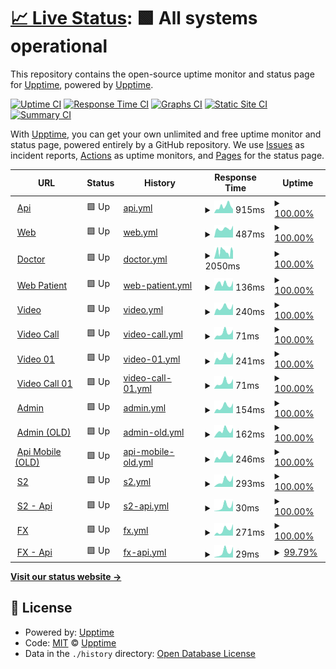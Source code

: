 # [📈 Live Status](https://upptime.github.io/upptime): <!--live status--> **🟩 All systems operational**

This repository contains the open-source uptime monitor and status page for [Upptime](https://upptime.js.org), powered by [Upptime](https://github.com/upptime/upptime).

[![Uptime CI](https://github.com/marcoadasilvaa/health/workflows/Uptime%20CI/badge.svg)](https://github.com/marcoadasilvaa/health/actions?query=workflow%3A%22Uptime+CI%22)
[![Response Time CI](https://github.com/marcoadasilvaa/health/workflows/Response%20Time%20CI/badge.svg)](https://github.com/marcoadasilvaa/health/actions?query=workflow%3A%22Response+Time+CI%22)
[![Graphs CI](https://github.com/marcoadasilvaa/health/workflows/Graphs%20CI/badge.svg)](https://github.com/marcoadasilvaa/health/actions?query=workflow%3A%22Graphs+CI%22)
[![Static Site CI](https://github.com/marcoadasilvaa/health/workflows/Static%20Site%20CI/badge.svg)](https://github.com/marcoadasilvaa/health/actions?query=workflow%3A%22Static+Site+CI%22)
[![Summary CI](https://github.com/marcoadasilvaa/health/workflows/Summary%20CI/badge.svg)](https://github.com/marcoadasilvaa/health/actions?query=workflow%3A%22Summary+CI%22)

With [Upptime](https://upptime.js.org), you can get your own unlimited and free uptime monitor and status page, powered entirely by a GitHub repository. We use [Issues](https://github.com/upptime/upptime/issues) as incident reports, [Actions](https://github.com/marcoadasilvaa/health/actions) as uptime monitors, and [Pages](https://upptime.github.io/upptime) for the status page.

<!--start: status pages-->
<!-- This summary is generated by Upptime (https://github.com/upptime/upptime) -->
<!-- Do not edit this manually, your changes will be overwritten -->
<!-- prettier-ignore -->
| URL | Status | History | Response Time | Uptime |
| --- | ------ | ------- | ------------- | ------ |
| <img alt="" src="https://icons.duckduckgo.com/ip3/app.sanna.pe.ico" height="13"> [Api](https://app.sanna.pe/validacionServicios.html) | 🟩 Up | [api.yml](https://github.com/marcoadasilvaa/health/commits/HEAD/history/api.yml) | <details><summary><img alt="Response time graph" src="./graphs/api/response-time-week.png" height="20"> 915ms</summary><br><a href="https://marcoadasilvaa.github.io/health/history/api"><img alt="Response time 1048" src="https://img.shields.io/endpoint?url=https%3A%2F%2Fraw.githubusercontent.com%2Fmarcoadasilvaa%2Fhealth%2FHEAD%2Fapi%2Fapi%2Fresponse-time.json"></a><br><a href="https://marcoadasilvaa.github.io/health/history/api"><img alt="24-hour response time 536" src="https://img.shields.io/endpoint?url=https%3A%2F%2Fraw.githubusercontent.com%2Fmarcoadasilvaa%2Fhealth%2FHEAD%2Fapi%2Fapi%2Fresponse-time-day.json"></a><br><a href="https://marcoadasilvaa.github.io/health/history/api"><img alt="7-day response time 915" src="https://img.shields.io/endpoint?url=https%3A%2F%2Fraw.githubusercontent.com%2Fmarcoadasilvaa%2Fhealth%2FHEAD%2Fapi%2Fapi%2Fresponse-time-week.json"></a><br><a href="https://marcoadasilvaa.github.io/health/history/api"><img alt="30-day response time 1099" src="https://img.shields.io/endpoint?url=https%3A%2F%2Fraw.githubusercontent.com%2Fmarcoadasilvaa%2Fhealth%2FHEAD%2Fapi%2Fapi%2Fresponse-time-month.json"></a><br><a href="https://marcoadasilvaa.github.io/health/history/api"><img alt="1-year response time 1031" src="https://img.shields.io/endpoint?url=https%3A%2F%2Fraw.githubusercontent.com%2Fmarcoadasilvaa%2Fhealth%2FHEAD%2Fapi%2Fapi%2Fresponse-time-year.json"></a></details> | <details><summary><a href="https://marcoadasilvaa.github.io/health/history/api">100.00%</a></summary><a href="https://marcoadasilvaa.github.io/health/history/api"><img alt="All-time uptime 79.78%" src="https://img.shields.io/endpoint?url=https%3A%2F%2Fraw.githubusercontent.com%2Fmarcoadasilvaa%2Fhealth%2FHEAD%2Fapi%2Fapi%2Fuptime.json"></a><br><a href="https://marcoadasilvaa.github.io/health/history/api"><img alt="24-hour uptime 100.00%" src="https://img.shields.io/endpoint?url=https%3A%2F%2Fraw.githubusercontent.com%2Fmarcoadasilvaa%2Fhealth%2FHEAD%2Fapi%2Fapi%2Fuptime-day.json"></a><br><a href="https://marcoadasilvaa.github.io/health/history/api"><img alt="7-day uptime 100.00%" src="https://img.shields.io/endpoint?url=https%3A%2F%2Fraw.githubusercontent.com%2Fmarcoadasilvaa%2Fhealth%2FHEAD%2Fapi%2Fapi%2Fuptime-week.json"></a><br><a href="https://marcoadasilvaa.github.io/health/history/api"><img alt="30-day uptime 86.30%" src="https://img.shields.io/endpoint?url=https%3A%2F%2Fraw.githubusercontent.com%2Fmarcoadasilvaa%2Fhealth%2FHEAD%2Fapi%2Fapi%2Fuptime-month.json"></a><br><a href="https://marcoadasilvaa.github.io/health/history/api"><img alt="1-year uptime 55.31%" src="https://img.shields.io/endpoint?url=https%3A%2F%2Fraw.githubusercontent.com%2Fmarcoadasilvaa%2Fhealth%2FHEAD%2Fapi%2Fapi%2Fuptime-year.json"></a></details>
| <img alt="" src="https://icons.duckduckgo.com/ip3/www.sanna.pe.ico" height="13"> [Web](https://www.sanna.pe/) | 🟩 Up | [web.yml](https://github.com/marcoadasilvaa/health/commits/HEAD/history/web.yml) | <details><summary><img alt="Response time graph" src="./graphs/web/response-time-week.png" height="20"> 487ms</summary><br><a href="https://marcoadasilvaa.github.io/health/history/web"><img alt="Response time 512" src="https://img.shields.io/endpoint?url=https%3A%2F%2Fraw.githubusercontent.com%2Fmarcoadasilvaa%2Fhealth%2FHEAD%2Fapi%2Fweb%2Fresponse-time.json"></a><br><a href="https://marcoadasilvaa.github.io/health/history/web"><img alt="24-hour response time 655" src="https://img.shields.io/endpoint?url=https%3A%2F%2Fraw.githubusercontent.com%2Fmarcoadasilvaa%2Fhealth%2FHEAD%2Fapi%2Fweb%2Fresponse-time-day.json"></a><br><a href="https://marcoadasilvaa.github.io/health/history/web"><img alt="7-day response time 487" src="https://img.shields.io/endpoint?url=https%3A%2F%2Fraw.githubusercontent.com%2Fmarcoadasilvaa%2Fhealth%2FHEAD%2Fapi%2Fweb%2Fresponse-time-week.json"></a><br><a href="https://marcoadasilvaa.github.io/health/history/web"><img alt="30-day response time 747" src="https://img.shields.io/endpoint?url=https%3A%2F%2Fraw.githubusercontent.com%2Fmarcoadasilvaa%2Fhealth%2FHEAD%2Fapi%2Fweb%2Fresponse-time-month.json"></a><br><a href="https://marcoadasilvaa.github.io/health/history/web"><img alt="1-year response time 513" src="https://img.shields.io/endpoint?url=https%3A%2F%2Fraw.githubusercontent.com%2Fmarcoadasilvaa%2Fhealth%2FHEAD%2Fapi%2Fweb%2Fresponse-time-year.json"></a></details> | <details><summary><a href="https://marcoadasilvaa.github.io/health/history/web">100.00%</a></summary><a href="https://marcoadasilvaa.github.io/health/history/web"><img alt="All-time uptime 88.17%" src="https://img.shields.io/endpoint?url=https%3A%2F%2Fraw.githubusercontent.com%2Fmarcoadasilvaa%2Fhealth%2FHEAD%2Fapi%2Fweb%2Fuptime.json"></a><br><a href="https://marcoadasilvaa.github.io/health/history/web"><img alt="24-hour uptime 100.00%" src="https://img.shields.io/endpoint?url=https%3A%2F%2Fraw.githubusercontent.com%2Fmarcoadasilvaa%2Fhealth%2FHEAD%2Fapi%2Fweb%2Fuptime-day.json"></a><br><a href="https://marcoadasilvaa.github.io/health/history/web"><img alt="7-day uptime 100.00%" src="https://img.shields.io/endpoint?url=https%3A%2F%2Fraw.githubusercontent.com%2Fmarcoadasilvaa%2Fhealth%2FHEAD%2Fapi%2Fweb%2Fuptime-week.json"></a><br><a href="https://marcoadasilvaa.github.io/health/history/web"><img alt="30-day uptime 95.07%" src="https://img.shields.io/endpoint?url=https%3A%2F%2Fraw.githubusercontent.com%2Fmarcoadasilvaa%2Fhealth%2FHEAD%2Fapi%2Fweb%2Fuptime-month.json"></a><br><a href="https://marcoadasilvaa.github.io/health/history/web"><img alt="1-year uptime 72.52%" src="https://img.shields.io/endpoint?url=https%3A%2F%2Fraw.githubusercontent.com%2Fmarcoadasilvaa%2Fhealth%2FHEAD%2Fapi%2Fweb%2Fuptime-year.json"></a></details>
| <img alt="" src="https://icons.duckduckgo.com/ip3/doctoronline.doctormas.com.pe.ico" height="13"> [Doctor](https://doctoronline.doctormas.com.pe/) | 🟩 Up | [doctor.yml](https://github.com/marcoadasilvaa/health/commits/HEAD/history/doctor.yml) | <details><summary><img alt="Response time graph" src="./graphs/doctor/response-time-week.png" height="20"> 2050ms</summary><br><a href="https://marcoadasilvaa.github.io/health/history/doctor"><img alt="Response time 2330" src="https://img.shields.io/endpoint?url=https%3A%2F%2Fraw.githubusercontent.com%2Fmarcoadasilvaa%2Fhealth%2FHEAD%2Fapi%2Fdoctor%2Fresponse-time.json"></a><br><a href="https://marcoadasilvaa.github.io/health/history/doctor"><img alt="24-hour response time 1847" src="https://img.shields.io/endpoint?url=https%3A%2F%2Fraw.githubusercontent.com%2Fmarcoadasilvaa%2Fhealth%2FHEAD%2Fapi%2Fdoctor%2Fresponse-time-day.json"></a><br><a href="https://marcoadasilvaa.github.io/health/history/doctor"><img alt="7-day response time 2050" src="https://img.shields.io/endpoint?url=https%3A%2F%2Fraw.githubusercontent.com%2Fmarcoadasilvaa%2Fhealth%2FHEAD%2Fapi%2Fdoctor%2Fresponse-time-week.json"></a><br><a href="https://marcoadasilvaa.github.io/health/history/doctor"><img alt="30-day response time 2906" src="https://img.shields.io/endpoint?url=https%3A%2F%2Fraw.githubusercontent.com%2Fmarcoadasilvaa%2Fhealth%2FHEAD%2Fapi%2Fdoctor%2Fresponse-time-month.json"></a><br><a href="https://marcoadasilvaa.github.io/health/history/doctor"><img alt="1-year response time 2330" src="https://img.shields.io/endpoint?url=https%3A%2F%2Fraw.githubusercontent.com%2Fmarcoadasilvaa%2Fhealth%2FHEAD%2Fapi%2Fdoctor%2Fresponse-time-year.json"></a></details> | <details><summary><a href="https://marcoadasilvaa.github.io/health/history/doctor">100.00%</a></summary><a href="https://marcoadasilvaa.github.io/health/history/doctor"><img alt="All-time uptime 25.68%" src="https://img.shields.io/endpoint?url=https%3A%2F%2Fraw.githubusercontent.com%2Fmarcoadasilvaa%2Fhealth%2FHEAD%2Fapi%2Fdoctor%2Fuptime.json"></a><br><a href="https://marcoadasilvaa.github.io/health/history/doctor"><img alt="24-hour uptime 100.00%" src="https://img.shields.io/endpoint?url=https%3A%2F%2Fraw.githubusercontent.com%2Fmarcoadasilvaa%2Fhealth%2FHEAD%2Fapi%2Fdoctor%2Fuptime-day.json"></a><br><a href="https://marcoadasilvaa.github.io/health/history/doctor"><img alt="7-day uptime 100.00%" src="https://img.shields.io/endpoint?url=https%3A%2F%2Fraw.githubusercontent.com%2Fmarcoadasilvaa%2Fhealth%2FHEAD%2Fapi%2Fdoctor%2Fuptime-week.json"></a><br><a href="https://marcoadasilvaa.github.io/health/history/doctor"><img alt="30-day uptime 100.00%" src="https://img.shields.io/endpoint?url=https%3A%2F%2Fraw.githubusercontent.com%2Fmarcoadasilvaa%2Fhealth%2FHEAD%2Fapi%2Fdoctor%2Fuptime-month.json"></a><br><a href="https://marcoadasilvaa.github.io/health/history/doctor"><img alt="1-year uptime 30.14%" src="https://img.shields.io/endpoint?url=https%3A%2F%2Fraw.githubusercontent.com%2Fmarcoadasilvaa%2Fhealth%2FHEAD%2Fapi%2Fdoctor%2Fuptime-year.json"></a></details>
| <img alt="" src="https://icons.duckduckgo.com/ip3/www.sanna.pe.ico" height="13"> [Web Patient](https://www.sanna.pe/citas/) | 🟩 Up | [web-patient.yml](https://github.com/marcoadasilvaa/health/commits/HEAD/history/web-patient.yml) | <details><summary><img alt="Response time graph" src="./graphs/web-patient/response-time-week.png" height="20"> 136ms</summary><br><a href="https://marcoadasilvaa.github.io/health/history/web-patient"><img alt="Response time 106" src="https://img.shields.io/endpoint?url=https%3A%2F%2Fraw.githubusercontent.com%2Fmarcoadasilvaa%2Fhealth%2FHEAD%2Fapi%2Fweb-patient%2Fresponse-time.json"></a><br><a href="https://marcoadasilvaa.github.io/health/history/web-patient"><img alt="24-hour response time 190" src="https://img.shields.io/endpoint?url=https%3A%2F%2Fraw.githubusercontent.com%2Fmarcoadasilvaa%2Fhealth%2FHEAD%2Fapi%2Fweb-patient%2Fresponse-time-day.json"></a><br><a href="https://marcoadasilvaa.github.io/health/history/web-patient"><img alt="7-day response time 136" src="https://img.shields.io/endpoint?url=https%3A%2F%2Fraw.githubusercontent.com%2Fmarcoadasilvaa%2Fhealth%2FHEAD%2Fapi%2Fweb-patient%2Fresponse-time-week.json"></a><br><a href="https://marcoadasilvaa.github.io/health/history/web-patient"><img alt="30-day response time 171" src="https://img.shields.io/endpoint?url=https%3A%2F%2Fraw.githubusercontent.com%2Fmarcoadasilvaa%2Fhealth%2FHEAD%2Fapi%2Fweb-patient%2Fresponse-time-month.json"></a><br><a href="https://marcoadasilvaa.github.io/health/history/web-patient"><img alt="1-year response time 113" src="https://img.shields.io/endpoint?url=https%3A%2F%2Fraw.githubusercontent.com%2Fmarcoadasilvaa%2Fhealth%2FHEAD%2Fapi%2Fweb-patient%2Fresponse-time-year.json"></a></details> | <details><summary><a href="https://marcoadasilvaa.github.io/health/history/web-patient">100.00%</a></summary><a href="https://marcoadasilvaa.github.io/health/history/web-patient"><img alt="All-time uptime 88.15%" src="https://img.shields.io/endpoint?url=https%3A%2F%2Fraw.githubusercontent.com%2Fmarcoadasilvaa%2Fhealth%2FHEAD%2Fapi%2Fweb-patient%2Fuptime.json"></a><br><a href="https://marcoadasilvaa.github.io/health/history/web-patient"><img alt="24-hour uptime 100.00%" src="https://img.shields.io/endpoint?url=https%3A%2F%2Fraw.githubusercontent.com%2Fmarcoadasilvaa%2Fhealth%2FHEAD%2Fapi%2Fweb-patient%2Fuptime-day.json"></a><br><a href="https://marcoadasilvaa.github.io/health/history/web-patient"><img alt="7-day uptime 100.00%" src="https://img.shields.io/endpoint?url=https%3A%2F%2Fraw.githubusercontent.com%2Fmarcoadasilvaa%2Fhealth%2FHEAD%2Fapi%2Fweb-patient%2Fuptime-week.json"></a><br><a href="https://marcoadasilvaa.github.io/health/history/web-patient"><img alt="30-day uptime 94.96%" src="https://img.shields.io/endpoint?url=https%3A%2F%2Fraw.githubusercontent.com%2Fmarcoadasilvaa%2Fhealth%2FHEAD%2Fapi%2Fweb-patient%2Fuptime-month.json"></a><br><a href="https://marcoadasilvaa.github.io/health/history/web-patient"><img alt="1-year uptime 72.53%" src="https://img.shields.io/endpoint?url=https%3A%2F%2Fraw.githubusercontent.com%2Fmarcoadasilvaa%2Fhealth%2FHEAD%2Fapi%2Fweb-patient%2Fuptime-year.json"></a></details>
| <img alt="" src="https://icons.duckduckgo.com/ip3/jitsi.sannavideos.com.ico" height="13"> [Video](https://jitsi.sannavideos.com/) | 🟩 Up | [video.yml](https://github.com/marcoadasilvaa/health/commits/HEAD/history/video.yml) | <details><summary><img alt="Response time graph" src="./graphs/video/response-time-week.png" height="20"> 240ms</summary><br><a href="https://marcoadasilvaa.github.io/health/history/video"><img alt="Response time 254" src="https://img.shields.io/endpoint?url=https%3A%2F%2Fraw.githubusercontent.com%2Fmarcoadasilvaa%2Fhealth%2FHEAD%2Fapi%2Fvideo%2Fresponse-time.json"></a><br><a href="https://marcoadasilvaa.github.io/health/history/video"><img alt="24-hour response time 346" src="https://img.shields.io/endpoint?url=https%3A%2F%2Fraw.githubusercontent.com%2Fmarcoadasilvaa%2Fhealth%2FHEAD%2Fapi%2Fvideo%2Fresponse-time-day.json"></a><br><a href="https://marcoadasilvaa.github.io/health/history/video"><img alt="7-day response time 240" src="https://img.shields.io/endpoint?url=https%3A%2F%2Fraw.githubusercontent.com%2Fmarcoadasilvaa%2Fhealth%2FHEAD%2Fapi%2Fvideo%2Fresponse-time-week.json"></a><br><a href="https://marcoadasilvaa.github.io/health/history/video"><img alt="30-day response time 264" src="https://img.shields.io/endpoint?url=https%3A%2F%2Fraw.githubusercontent.com%2Fmarcoadasilvaa%2Fhealth%2FHEAD%2Fapi%2Fvideo%2Fresponse-time-month.json"></a><br><a href="https://marcoadasilvaa.github.io/health/history/video"><img alt="1-year response time 253" src="https://img.shields.io/endpoint?url=https%3A%2F%2Fraw.githubusercontent.com%2Fmarcoadasilvaa%2Fhealth%2FHEAD%2Fapi%2Fvideo%2Fresponse-time-year.json"></a></details> | <details><summary><a href="https://marcoadasilvaa.github.io/health/history/video">100.00%</a></summary><a href="https://marcoadasilvaa.github.io/health/history/video"><img alt="All-time uptime 98.10%" src="https://img.shields.io/endpoint?url=https%3A%2F%2Fraw.githubusercontent.com%2Fmarcoadasilvaa%2Fhealth%2FHEAD%2Fapi%2Fvideo%2Fuptime.json"></a><br><a href="https://marcoadasilvaa.github.io/health/history/video"><img alt="24-hour uptime 100.00%" src="https://img.shields.io/endpoint?url=https%3A%2F%2Fraw.githubusercontent.com%2Fmarcoadasilvaa%2Fhealth%2FHEAD%2Fapi%2Fvideo%2Fuptime-day.json"></a><br><a href="https://marcoadasilvaa.github.io/health/history/video"><img alt="7-day uptime 100.00%" src="https://img.shields.io/endpoint?url=https%3A%2F%2Fraw.githubusercontent.com%2Fmarcoadasilvaa%2Fhealth%2FHEAD%2Fapi%2Fvideo%2Fuptime-week.json"></a><br><a href="https://marcoadasilvaa.github.io/health/history/video"><img alt="30-day uptime 100.00%" src="https://img.shields.io/endpoint?url=https%3A%2F%2Fraw.githubusercontent.com%2Fmarcoadasilvaa%2Fhealth%2FHEAD%2Fapi%2Fvideo%2Fuptime-month.json"></a><br><a href="https://marcoadasilvaa.github.io/health/history/video"><img alt="1-year uptime 99.51%" src="https://img.shields.io/endpoint?url=https%3A%2F%2Fraw.githubusercontent.com%2Fmarcoadasilvaa%2Fhealth%2FHEAD%2Fapi%2Fvideo%2Fuptime-year.json"></a></details>
| <img alt="" src="https://icons.duckduckgo.com/ip3/jitsi.sannavideos.com.ico" height="13"> [Video Call](https://jitsi.sannavideos.com/test) | 🟩 Up | [video-call.yml](https://github.com/marcoadasilvaa/health/commits/HEAD/history/video-call.yml) | <details><summary><img alt="Response time graph" src="./graphs/video-call/response-time-week.png" height="20"> 71ms</summary><br><a href="https://marcoadasilvaa.github.io/health/history/video-call"><img alt="Response time 74" src="https://img.shields.io/endpoint?url=https%3A%2F%2Fraw.githubusercontent.com%2Fmarcoadasilvaa%2Fhealth%2FHEAD%2Fapi%2Fvideo-call%2Fresponse-time.json"></a><br><a href="https://marcoadasilvaa.github.io/health/history/video-call"><img alt="24-hour response time 106" src="https://img.shields.io/endpoint?url=https%3A%2F%2Fraw.githubusercontent.com%2Fmarcoadasilvaa%2Fhealth%2FHEAD%2Fapi%2Fvideo-call%2Fresponse-time-day.json"></a><br><a href="https://marcoadasilvaa.github.io/health/history/video-call"><img alt="7-day response time 71" src="https://img.shields.io/endpoint?url=https%3A%2F%2Fraw.githubusercontent.com%2Fmarcoadasilvaa%2Fhealth%2FHEAD%2Fapi%2Fvideo-call%2Fresponse-time-week.json"></a><br><a href="https://marcoadasilvaa.github.io/health/history/video-call"><img alt="30-day response time 80" src="https://img.shields.io/endpoint?url=https%3A%2F%2Fraw.githubusercontent.com%2Fmarcoadasilvaa%2Fhealth%2FHEAD%2Fapi%2Fvideo-call%2Fresponse-time-month.json"></a><br><a href="https://marcoadasilvaa.github.io/health/history/video-call"><img alt="1-year response time 74" src="https://img.shields.io/endpoint?url=https%3A%2F%2Fraw.githubusercontent.com%2Fmarcoadasilvaa%2Fhealth%2FHEAD%2Fapi%2Fvideo-call%2Fresponse-time-year.json"></a></details> | <details><summary><a href="https://marcoadasilvaa.github.io/health/history/video-call">100.00%</a></summary><a href="https://marcoadasilvaa.github.io/health/history/video-call"><img alt="All-time uptime 99.70%" src="https://img.shields.io/endpoint?url=https%3A%2F%2Fraw.githubusercontent.com%2Fmarcoadasilvaa%2Fhealth%2FHEAD%2Fapi%2Fvideo-call%2Fuptime.json"></a><br><a href="https://marcoadasilvaa.github.io/health/history/video-call"><img alt="24-hour uptime 100.00%" src="https://img.shields.io/endpoint?url=https%3A%2F%2Fraw.githubusercontent.com%2Fmarcoadasilvaa%2Fhealth%2FHEAD%2Fapi%2Fvideo-call%2Fuptime-day.json"></a><br><a href="https://marcoadasilvaa.github.io/health/history/video-call"><img alt="7-day uptime 100.00%" src="https://img.shields.io/endpoint?url=https%3A%2F%2Fraw.githubusercontent.com%2Fmarcoadasilvaa%2Fhealth%2FHEAD%2Fapi%2Fvideo-call%2Fuptime-week.json"></a><br><a href="https://marcoadasilvaa.github.io/health/history/video-call"><img alt="30-day uptime 100.00%" src="https://img.shields.io/endpoint?url=https%3A%2F%2Fraw.githubusercontent.com%2Fmarcoadasilvaa%2Fhealth%2FHEAD%2Fapi%2Fvideo-call%2Fuptime-month.json"></a><br><a href="https://marcoadasilvaa.github.io/health/history/video-call"><img alt="1-year uptime 99.51%" src="https://img.shields.io/endpoint?url=https%3A%2F%2Fraw.githubusercontent.com%2Fmarcoadasilvaa%2Fhealth%2FHEAD%2Fapi%2Fvideo-call%2Fuptime-year.json"></a></details>
| <img alt="" src="https://icons.duckduckgo.com/ip3/jitsi01.sannavideos.com.ico" height="13"> [Video 01](https://jitsi01.sannavideos.com/) | 🟩 Up | [video-01.yml](https://github.com/marcoadasilvaa/health/commits/HEAD/history/video-01.yml) | <details><summary><img alt="Response time graph" src="./graphs/video-01/response-time-week.png" height="20"> 241ms</summary><br><a href="https://marcoadasilvaa.github.io/health/history/video-01"><img alt="Response time 236" src="https://img.shields.io/endpoint?url=https%3A%2F%2Fraw.githubusercontent.com%2Fmarcoadasilvaa%2Fhealth%2FHEAD%2Fapi%2Fvideo-01%2Fresponse-time.json"></a><br><a href="https://marcoadasilvaa.github.io/health/history/video-01"><img alt="24-hour response time 366" src="https://img.shields.io/endpoint?url=https%3A%2F%2Fraw.githubusercontent.com%2Fmarcoadasilvaa%2Fhealth%2FHEAD%2Fapi%2Fvideo-01%2Fresponse-time-day.json"></a><br><a href="https://marcoadasilvaa.github.io/health/history/video-01"><img alt="7-day response time 241" src="https://img.shields.io/endpoint?url=https%3A%2F%2Fraw.githubusercontent.com%2Fmarcoadasilvaa%2Fhealth%2FHEAD%2Fapi%2Fvideo-01%2Fresponse-time-week.json"></a><br><a href="https://marcoadasilvaa.github.io/health/history/video-01"><img alt="30-day response time 269" src="https://img.shields.io/endpoint?url=https%3A%2F%2Fraw.githubusercontent.com%2Fmarcoadasilvaa%2Fhealth%2FHEAD%2Fapi%2Fvideo-01%2Fresponse-time-month.json"></a><br><a href="https://marcoadasilvaa.github.io/health/history/video-01"><img alt="1-year response time 236" src="https://img.shields.io/endpoint?url=https%3A%2F%2Fraw.githubusercontent.com%2Fmarcoadasilvaa%2Fhealth%2FHEAD%2Fapi%2Fvideo-01%2Fresponse-time-year.json"></a></details> | <details><summary><a href="https://marcoadasilvaa.github.io/health/history/video-01">100.00%</a></summary><a href="https://marcoadasilvaa.github.io/health/history/video-01"><img alt="All-time uptime 99.78%" src="https://img.shields.io/endpoint?url=https%3A%2F%2Fraw.githubusercontent.com%2Fmarcoadasilvaa%2Fhealth%2FHEAD%2Fapi%2Fvideo-01%2Fuptime.json"></a><br><a href="https://marcoadasilvaa.github.io/health/history/video-01"><img alt="24-hour uptime 100.00%" src="https://img.shields.io/endpoint?url=https%3A%2F%2Fraw.githubusercontent.com%2Fmarcoadasilvaa%2Fhealth%2FHEAD%2Fapi%2Fvideo-01%2Fuptime-day.json"></a><br><a href="https://marcoadasilvaa.github.io/health/history/video-01"><img alt="7-day uptime 100.00%" src="https://img.shields.io/endpoint?url=https%3A%2F%2Fraw.githubusercontent.com%2Fmarcoadasilvaa%2Fhealth%2FHEAD%2Fapi%2Fvideo-01%2Fuptime-week.json"></a><br><a href="https://marcoadasilvaa.github.io/health/history/video-01"><img alt="30-day uptime 100.00%" src="https://img.shields.io/endpoint?url=https%3A%2F%2Fraw.githubusercontent.com%2Fmarcoadasilvaa%2Fhealth%2FHEAD%2Fapi%2Fvideo-01%2Fuptime-month.json"></a><br><a href="https://marcoadasilvaa.github.io/health/history/video-01"><img alt="1-year uptime 99.78%" src="https://img.shields.io/endpoint?url=https%3A%2F%2Fraw.githubusercontent.com%2Fmarcoadasilvaa%2Fhealth%2FHEAD%2Fapi%2Fvideo-01%2Fuptime-year.json"></a></details>
| <img alt="" src="https://icons.duckduckgo.com/ip3/jitsi01.sannavideos.com.ico" height="13"> [Video Call 01](https://jitsi01.sannavideos.com/test) | 🟩 Up | [video-call-01.yml](https://github.com/marcoadasilvaa/health/commits/HEAD/history/video-call-01.yml) | <details><summary><img alt="Response time graph" src="./graphs/video-call-01/response-time-week.png" height="20"> 71ms</summary><br><a href="https://marcoadasilvaa.github.io/health/history/video-call-01"><img alt="Response time 71" src="https://img.shields.io/endpoint?url=https%3A%2F%2Fraw.githubusercontent.com%2Fmarcoadasilvaa%2Fhealth%2FHEAD%2Fapi%2Fvideo-call-01%2Fresponse-time.json"></a><br><a href="https://marcoadasilvaa.github.io/health/history/video-call-01"><img alt="24-hour response time 106" src="https://img.shields.io/endpoint?url=https%3A%2F%2Fraw.githubusercontent.com%2Fmarcoadasilvaa%2Fhealth%2FHEAD%2Fapi%2Fvideo-call-01%2Fresponse-time-day.json"></a><br><a href="https://marcoadasilvaa.github.io/health/history/video-call-01"><img alt="7-day response time 71" src="https://img.shields.io/endpoint?url=https%3A%2F%2Fraw.githubusercontent.com%2Fmarcoadasilvaa%2Fhealth%2FHEAD%2Fapi%2Fvideo-call-01%2Fresponse-time-week.json"></a><br><a href="https://marcoadasilvaa.github.io/health/history/video-call-01"><img alt="30-day response time 80" src="https://img.shields.io/endpoint?url=https%3A%2F%2Fraw.githubusercontent.com%2Fmarcoadasilvaa%2Fhealth%2FHEAD%2Fapi%2Fvideo-call-01%2Fresponse-time-month.json"></a><br><a href="https://marcoadasilvaa.github.io/health/history/video-call-01"><img alt="1-year response time 71" src="https://img.shields.io/endpoint?url=https%3A%2F%2Fraw.githubusercontent.com%2Fmarcoadasilvaa%2Fhealth%2FHEAD%2Fapi%2Fvideo-call-01%2Fresponse-time-year.json"></a></details> | <details><summary><a href="https://marcoadasilvaa.github.io/health/history/video-call-01">100.00%</a></summary><a href="https://marcoadasilvaa.github.io/health/history/video-call-01"><img alt="All-time uptime 99.78%" src="https://img.shields.io/endpoint?url=https%3A%2F%2Fraw.githubusercontent.com%2Fmarcoadasilvaa%2Fhealth%2FHEAD%2Fapi%2Fvideo-call-01%2Fuptime.json"></a><br><a href="https://marcoadasilvaa.github.io/health/history/video-call-01"><img alt="24-hour uptime 100.00%" src="https://img.shields.io/endpoint?url=https%3A%2F%2Fraw.githubusercontent.com%2Fmarcoadasilvaa%2Fhealth%2FHEAD%2Fapi%2Fvideo-call-01%2Fuptime-day.json"></a><br><a href="https://marcoadasilvaa.github.io/health/history/video-call-01"><img alt="7-day uptime 100.00%" src="https://img.shields.io/endpoint?url=https%3A%2F%2Fraw.githubusercontent.com%2Fmarcoadasilvaa%2Fhealth%2FHEAD%2Fapi%2Fvideo-call-01%2Fuptime-week.json"></a><br><a href="https://marcoadasilvaa.github.io/health/history/video-call-01"><img alt="30-day uptime 100.00%" src="https://img.shields.io/endpoint?url=https%3A%2F%2Fraw.githubusercontent.com%2Fmarcoadasilvaa%2Fhealth%2FHEAD%2Fapi%2Fvideo-call-01%2Fuptime-month.json"></a><br><a href="https://marcoadasilvaa.github.io/health/history/video-call-01"><img alt="1-year uptime 99.78%" src="https://img.shields.io/endpoint?url=https%3A%2F%2Fraw.githubusercontent.com%2Fmarcoadasilvaa%2Fhealth%2FHEAD%2Fapi%2Fvideo-call-01%2Fuptime-year.json"></a></details>
| <img alt="" src="https://icons.duckduckgo.com/ip3/admin.tutenlabs.com.ico" height="13"> [Admin](https://admin.tutenlabs.com/) | 🟩 Up | [admin.yml](https://github.com/marcoadasilvaa/health/commits/HEAD/history/admin.yml) | <details><summary><img alt="Response time graph" src="./graphs/admin/response-time-week.png" height="20"> 154ms</summary><br><a href="https://marcoadasilvaa.github.io/health/history/admin"><img alt="Response time 163" src="https://img.shields.io/endpoint?url=https%3A%2F%2Fraw.githubusercontent.com%2Fmarcoadasilvaa%2Fhealth%2FHEAD%2Fapi%2Fadmin%2Fresponse-time.json"></a><br><a href="https://marcoadasilvaa.github.io/health/history/admin"><img alt="24-hour response time 230" src="https://img.shields.io/endpoint?url=https%3A%2F%2Fraw.githubusercontent.com%2Fmarcoadasilvaa%2Fhealth%2FHEAD%2Fapi%2Fadmin%2Fresponse-time-day.json"></a><br><a href="https://marcoadasilvaa.github.io/health/history/admin"><img alt="7-day response time 154" src="https://img.shields.io/endpoint?url=https%3A%2F%2Fraw.githubusercontent.com%2Fmarcoadasilvaa%2Fhealth%2FHEAD%2Fapi%2Fadmin%2Fresponse-time-week.json"></a><br><a href="https://marcoadasilvaa.github.io/health/history/admin"><img alt="30-day response time 176" src="https://img.shields.io/endpoint?url=https%3A%2F%2Fraw.githubusercontent.com%2Fmarcoadasilvaa%2Fhealth%2FHEAD%2Fapi%2Fadmin%2Fresponse-time-month.json"></a><br><a href="https://marcoadasilvaa.github.io/health/history/admin"><img alt="1-year response time 163" src="https://img.shields.io/endpoint?url=https%3A%2F%2Fraw.githubusercontent.com%2Fmarcoadasilvaa%2Fhealth%2FHEAD%2Fapi%2Fadmin%2Fresponse-time-year.json"></a></details> | <details><summary><a href="https://marcoadasilvaa.github.io/health/history/admin">100.00%</a></summary><a href="https://marcoadasilvaa.github.io/health/history/admin"><img alt="All-time uptime 99.99%" src="https://img.shields.io/endpoint?url=https%3A%2F%2Fraw.githubusercontent.com%2Fmarcoadasilvaa%2Fhealth%2FHEAD%2Fapi%2Fadmin%2Fuptime.json"></a><br><a href="https://marcoadasilvaa.github.io/health/history/admin"><img alt="24-hour uptime 100.00%" src="https://img.shields.io/endpoint?url=https%3A%2F%2Fraw.githubusercontent.com%2Fmarcoadasilvaa%2Fhealth%2FHEAD%2Fapi%2Fadmin%2Fuptime-day.json"></a><br><a href="https://marcoadasilvaa.github.io/health/history/admin"><img alt="7-day uptime 100.00%" src="https://img.shields.io/endpoint?url=https%3A%2F%2Fraw.githubusercontent.com%2Fmarcoadasilvaa%2Fhealth%2FHEAD%2Fapi%2Fadmin%2Fuptime-week.json"></a><br><a href="https://marcoadasilvaa.github.io/health/history/admin"><img alt="30-day uptime 100.00%" src="https://img.shields.io/endpoint?url=https%3A%2F%2Fraw.githubusercontent.com%2Fmarcoadasilvaa%2Fhealth%2FHEAD%2Fapi%2Fadmin%2Fuptime-month.json"></a><br><a href="https://marcoadasilvaa.github.io/health/history/admin"><img alt="1-year uptime 99.98%" src="https://img.shields.io/endpoint?url=https%3A%2F%2Fraw.githubusercontent.com%2Fmarcoadasilvaa%2Fhealth%2FHEAD%2Fapi%2Fadmin%2Fuptime-year.json"></a></details>
| <img alt="" src="https://icons.duckduckgo.com/ip3/admfsm.tutenlabs.com.ico" height="13"> [Admin (OLD)](https://admfsm.tutenlabs.com/) | 🟩 Up | [admin-old.yml](https://github.com/marcoadasilvaa/health/commits/HEAD/history/admin-old.yml) | <details><summary><img alt="Response time graph" src="./graphs/admin-old/response-time-week.png" height="20"> 162ms</summary><br><a href="https://marcoadasilvaa.github.io/health/history/admin-old"><img alt="Response time 158" src="https://img.shields.io/endpoint?url=https%3A%2F%2Fraw.githubusercontent.com%2Fmarcoadasilvaa%2Fhealth%2FHEAD%2Fapi%2Fadmin-old%2Fresponse-time.json"></a><br><a href="https://marcoadasilvaa.github.io/health/history/admin-old"><img alt="24-hour response time 226" src="https://img.shields.io/endpoint?url=https%3A%2F%2Fraw.githubusercontent.com%2Fmarcoadasilvaa%2Fhealth%2FHEAD%2Fapi%2Fadmin-old%2Fresponse-time-day.json"></a><br><a href="https://marcoadasilvaa.github.io/health/history/admin-old"><img alt="7-day response time 162" src="https://img.shields.io/endpoint?url=https%3A%2F%2Fraw.githubusercontent.com%2Fmarcoadasilvaa%2Fhealth%2FHEAD%2Fapi%2Fadmin-old%2Fresponse-time-week.json"></a><br><a href="https://marcoadasilvaa.github.io/health/history/admin-old"><img alt="30-day response time 166" src="https://img.shields.io/endpoint?url=https%3A%2F%2Fraw.githubusercontent.com%2Fmarcoadasilvaa%2Fhealth%2FHEAD%2Fapi%2Fadmin-old%2Fresponse-time-month.json"></a><br><a href="https://marcoadasilvaa.github.io/health/history/admin-old"><img alt="1-year response time 159" src="https://img.shields.io/endpoint?url=https%3A%2F%2Fraw.githubusercontent.com%2Fmarcoadasilvaa%2Fhealth%2FHEAD%2Fapi%2Fadmin-old%2Fresponse-time-year.json"></a></details> | <details><summary><a href="https://marcoadasilvaa.github.io/health/history/admin-old">100.00%</a></summary><a href="https://marcoadasilvaa.github.io/health/history/admin-old"><img alt="All-time uptime 90.55%" src="https://img.shields.io/endpoint?url=https%3A%2F%2Fraw.githubusercontent.com%2Fmarcoadasilvaa%2Fhealth%2FHEAD%2Fapi%2Fadmin-old%2Fuptime.json"></a><br><a href="https://marcoadasilvaa.github.io/health/history/admin-old"><img alt="24-hour uptime 100.00%" src="https://img.shields.io/endpoint?url=https%3A%2F%2Fraw.githubusercontent.com%2Fmarcoadasilvaa%2Fhealth%2FHEAD%2Fapi%2Fadmin-old%2Fuptime-day.json"></a><br><a href="https://marcoadasilvaa.github.io/health/history/admin-old"><img alt="7-day uptime 100.00%" src="https://img.shields.io/endpoint?url=https%3A%2F%2Fraw.githubusercontent.com%2Fmarcoadasilvaa%2Fhealth%2FHEAD%2Fapi%2Fadmin-old%2Fuptime-week.json"></a><br><a href="https://marcoadasilvaa.github.io/health/history/admin-old"><img alt="30-day uptime 100.00%" src="https://img.shields.io/endpoint?url=https%3A%2F%2Fraw.githubusercontent.com%2Fmarcoadasilvaa%2Fhealth%2FHEAD%2Fapi%2Fadmin-old%2Fuptime-month.json"></a><br><a href="https://marcoadasilvaa.github.io/health/history/admin-old"><img alt="1-year uptime 82.60%" src="https://img.shields.io/endpoint?url=https%3A%2F%2Fraw.githubusercontent.com%2Fmarcoadasilvaa%2Fhealth%2FHEAD%2Fapi%2Fadmin-old%2Fuptime-year.json"></a></details>
| <img alt="" src="https://icons.duckduckgo.com/ip3/api-mobile.tutenservicios.com.ico" height="13"> [Api Mobile (OLD)](https://api-mobile.tutenservicios.com/) | 🟩 Up | [api-mobile-old.yml](https://github.com/marcoadasilvaa/health/commits/HEAD/history/api-mobile-old.yml) | <details><summary><img alt="Response time graph" src="./graphs/api-mobile-old/response-time-week.png" height="20"> 246ms</summary><br><a href="https://marcoadasilvaa.github.io/health/history/api-mobile-old"><img alt="Response time 250" src="https://img.shields.io/endpoint?url=https%3A%2F%2Fraw.githubusercontent.com%2Fmarcoadasilvaa%2Fhealth%2FHEAD%2Fapi%2Fapi-mobile-old%2Fresponse-time.json"></a><br><a href="https://marcoadasilvaa.github.io/health/history/api-mobile-old"><img alt="24-hour response time 321" src="https://img.shields.io/endpoint?url=https%3A%2F%2Fraw.githubusercontent.com%2Fmarcoadasilvaa%2Fhealth%2FHEAD%2Fapi%2Fapi-mobile-old%2Fresponse-time-day.json"></a><br><a href="https://marcoadasilvaa.github.io/health/history/api-mobile-old"><img alt="7-day response time 246" src="https://img.shields.io/endpoint?url=https%3A%2F%2Fraw.githubusercontent.com%2Fmarcoadasilvaa%2Fhealth%2FHEAD%2Fapi%2Fapi-mobile-old%2Fresponse-time-week.json"></a><br><a href="https://marcoadasilvaa.github.io/health/history/api-mobile-old"><img alt="30-day response time 280" src="https://img.shields.io/endpoint?url=https%3A%2F%2Fraw.githubusercontent.com%2Fmarcoadasilvaa%2Fhealth%2FHEAD%2Fapi%2Fapi-mobile-old%2Fresponse-time-month.json"></a><br><a href="https://marcoadasilvaa.github.io/health/history/api-mobile-old"><img alt="1-year response time 254" src="https://img.shields.io/endpoint?url=https%3A%2F%2Fraw.githubusercontent.com%2Fmarcoadasilvaa%2Fhealth%2FHEAD%2Fapi%2Fapi-mobile-old%2Fresponse-time-year.json"></a></details> | <details><summary><a href="https://marcoadasilvaa.github.io/health/history/api-mobile-old">100.00%</a></summary><a href="https://marcoadasilvaa.github.io/health/history/api-mobile-old"><img alt="All-time uptime 99.95%" src="https://img.shields.io/endpoint?url=https%3A%2F%2Fraw.githubusercontent.com%2Fmarcoadasilvaa%2Fhealth%2FHEAD%2Fapi%2Fapi-mobile-old%2Fuptime.json"></a><br><a href="https://marcoadasilvaa.github.io/health/history/api-mobile-old"><img alt="24-hour uptime 100.00%" src="https://img.shields.io/endpoint?url=https%3A%2F%2Fraw.githubusercontent.com%2Fmarcoadasilvaa%2Fhealth%2FHEAD%2Fapi%2Fapi-mobile-old%2Fuptime-day.json"></a><br><a href="https://marcoadasilvaa.github.io/health/history/api-mobile-old"><img alt="7-day uptime 100.00%" src="https://img.shields.io/endpoint?url=https%3A%2F%2Fraw.githubusercontent.com%2Fmarcoadasilvaa%2Fhealth%2FHEAD%2Fapi%2Fapi-mobile-old%2Fuptime-week.json"></a><br><a href="https://marcoadasilvaa.github.io/health/history/api-mobile-old"><img alt="30-day uptime 100.00%" src="https://img.shields.io/endpoint?url=https%3A%2F%2Fraw.githubusercontent.com%2Fmarcoadasilvaa%2Fhealth%2FHEAD%2Fapi%2Fapi-mobile-old%2Fuptime-month.json"></a><br><a href="https://marcoadasilvaa.github.io/health/history/api-mobile-old"><img alt="1-year uptime 99.91%" src="https://img.shields.io/endpoint?url=https%3A%2F%2Fraw.githubusercontent.com%2Fmarcoadasilvaa%2Fhealth%2FHEAD%2Fapi%2Fapi-mobile-old%2Fuptime-year.json"></a></details>
| <img alt="" src="https://icons.duckduckgo.com/ip3/servi2.tuten.cl.ico" height="13"> [S2](https://servi2.tuten.cl/) | 🟩 Up | [s2.yml](https://github.com/marcoadasilvaa/health/commits/HEAD/history/s2.yml) | <details><summary><img alt="Response time graph" src="./graphs/s2/response-time-week.png" height="20"> 293ms</summary><br><a href="https://marcoadasilvaa.github.io/health/history/s2"><img alt="Response time 335" src="https://img.shields.io/endpoint?url=https%3A%2F%2Fraw.githubusercontent.com%2Fmarcoadasilvaa%2Fhealth%2FHEAD%2Fapi%2Fs2%2Fresponse-time.json"></a><br><a href="https://marcoadasilvaa.github.io/health/history/s2"><img alt="24-hour response time 528" src="https://img.shields.io/endpoint?url=https%3A%2F%2Fraw.githubusercontent.com%2Fmarcoadasilvaa%2Fhealth%2FHEAD%2Fapi%2Fs2%2Fresponse-time-day.json"></a><br><a href="https://marcoadasilvaa.github.io/health/history/s2"><img alt="7-day response time 293" src="https://img.shields.io/endpoint?url=https%3A%2F%2Fraw.githubusercontent.com%2Fmarcoadasilvaa%2Fhealth%2FHEAD%2Fapi%2Fs2%2Fresponse-time-week.json"></a><br><a href="https://marcoadasilvaa.github.io/health/history/s2"><img alt="30-day response time 477" src="https://img.shields.io/endpoint?url=https%3A%2F%2Fraw.githubusercontent.com%2Fmarcoadasilvaa%2Fhealth%2FHEAD%2Fapi%2Fs2%2Fresponse-time-month.json"></a><br><a href="https://marcoadasilvaa.github.io/health/history/s2"><img alt="1-year response time 328" src="https://img.shields.io/endpoint?url=https%3A%2F%2Fraw.githubusercontent.com%2Fmarcoadasilvaa%2Fhealth%2FHEAD%2Fapi%2Fs2%2Fresponse-time-year.json"></a></details> | <details><summary><a href="https://marcoadasilvaa.github.io/health/history/s2">100.00%</a></summary><a href="https://marcoadasilvaa.github.io/health/history/s2"><img alt="All-time uptime 99.95%" src="https://img.shields.io/endpoint?url=https%3A%2F%2Fraw.githubusercontent.com%2Fmarcoadasilvaa%2Fhealth%2FHEAD%2Fapi%2Fs2%2Fuptime.json"></a><br><a href="https://marcoadasilvaa.github.io/health/history/s2"><img alt="24-hour uptime 100.00%" src="https://img.shields.io/endpoint?url=https%3A%2F%2Fraw.githubusercontent.com%2Fmarcoadasilvaa%2Fhealth%2FHEAD%2Fapi%2Fs2%2Fuptime-day.json"></a><br><a href="https://marcoadasilvaa.github.io/health/history/s2"><img alt="7-day uptime 100.00%" src="https://img.shields.io/endpoint?url=https%3A%2F%2Fraw.githubusercontent.com%2Fmarcoadasilvaa%2Fhealth%2FHEAD%2Fapi%2Fs2%2Fuptime-week.json"></a><br><a href="https://marcoadasilvaa.github.io/health/history/s2"><img alt="30-day uptime 100.00%" src="https://img.shields.io/endpoint?url=https%3A%2F%2Fraw.githubusercontent.com%2Fmarcoadasilvaa%2Fhealth%2FHEAD%2Fapi%2Fs2%2Fuptime-month.json"></a><br><a href="https://marcoadasilvaa.github.io/health/history/s2"><img alt="1-year uptime 99.99%" src="https://img.shields.io/endpoint?url=https%3A%2F%2Fraw.githubusercontent.com%2Fmarcoadasilvaa%2Fhealth%2FHEAD%2Fapi%2Fs2%2Fuptime-year.json"></a></details>
| <img alt="" src="https://icons.duckduckgo.com/ip3/servi2.tuten.cl.ico" height="13"> [S2 - Api](https://servi2.tuten.cl/TutenREST/) | 🟩 Up | [s2-api.yml](https://github.com/marcoadasilvaa/health/commits/HEAD/history/s2-api.yml) | <details><summary><img alt="Response time graph" src="./graphs/s2-api/response-time-week.png" height="20"> 30ms</summary><br><a href="https://marcoadasilvaa.github.io/health/history/s2-api"><img alt="Response time 30" src="https://img.shields.io/endpoint?url=https%3A%2F%2Fraw.githubusercontent.com%2Fmarcoadasilvaa%2Fhealth%2FHEAD%2Fapi%2Fs2-api%2Fresponse-time.json"></a><br><a href="https://marcoadasilvaa.github.io/health/history/s2-api"><img alt="24-hour response time 66" src="https://img.shields.io/endpoint?url=https%3A%2F%2Fraw.githubusercontent.com%2Fmarcoadasilvaa%2Fhealth%2FHEAD%2Fapi%2Fs2-api%2Fresponse-time-day.json"></a><br><a href="https://marcoadasilvaa.github.io/health/history/s2-api"><img alt="7-day response time 30" src="https://img.shields.io/endpoint?url=https%3A%2F%2Fraw.githubusercontent.com%2Fmarcoadasilvaa%2Fhealth%2FHEAD%2Fapi%2Fs2-api%2Fresponse-time-week.json"></a><br><a href="https://marcoadasilvaa.github.io/health/history/s2-api"><img alt="30-day response time 34" src="https://img.shields.io/endpoint?url=https%3A%2F%2Fraw.githubusercontent.com%2Fmarcoadasilvaa%2Fhealth%2FHEAD%2Fapi%2Fs2-api%2Fresponse-time-month.json"></a><br><a href="https://marcoadasilvaa.github.io/health/history/s2-api"><img alt="1-year response time 30" src="https://img.shields.io/endpoint?url=https%3A%2F%2Fraw.githubusercontent.com%2Fmarcoadasilvaa%2Fhealth%2FHEAD%2Fapi%2Fs2-api%2Fresponse-time-year.json"></a></details> | <details><summary><a href="https://marcoadasilvaa.github.io/health/history/s2-api">100.00%</a></summary><a href="https://marcoadasilvaa.github.io/health/history/s2-api"><img alt="All-time uptime 99.96%" src="https://img.shields.io/endpoint?url=https%3A%2F%2Fraw.githubusercontent.com%2Fmarcoadasilvaa%2Fhealth%2FHEAD%2Fapi%2Fs2-api%2Fuptime.json"></a><br><a href="https://marcoadasilvaa.github.io/health/history/s2-api"><img alt="24-hour uptime 100.00%" src="https://img.shields.io/endpoint?url=https%3A%2F%2Fraw.githubusercontent.com%2Fmarcoadasilvaa%2Fhealth%2FHEAD%2Fapi%2Fs2-api%2Fuptime-day.json"></a><br><a href="https://marcoadasilvaa.github.io/health/history/s2-api"><img alt="7-day uptime 100.00%" src="https://img.shields.io/endpoint?url=https%3A%2F%2Fraw.githubusercontent.com%2Fmarcoadasilvaa%2Fhealth%2FHEAD%2Fapi%2Fs2-api%2Fuptime-week.json"></a><br><a href="https://marcoadasilvaa.github.io/health/history/s2-api"><img alt="30-day uptime 100.00%" src="https://img.shields.io/endpoint?url=https%3A%2F%2Fraw.githubusercontent.com%2Fmarcoadasilvaa%2Fhealth%2FHEAD%2Fapi%2Fs2-api%2Fuptime-month.json"></a><br><a href="https://marcoadasilvaa.github.io/health/history/s2-api"><img alt="1-year uptime 99.96%" src="https://img.shields.io/endpoint?url=https%3A%2F%2Fraw.githubusercontent.com%2Fmarcoadasilvaa%2Fhealth%2FHEAD%2Fapi%2Fs2-api%2Fuptime-year.json"></a></details>
| <img alt="" src="https://icons.duckduckgo.com/ip3/fenix.tuten.cl.ico" height="13"> [FX](https://fenix.tuten.cl/) | 🟩 Up | [fx.yml](https://github.com/marcoadasilvaa/health/commits/HEAD/history/fx.yml) | <details><summary><img alt="Response time graph" src="./graphs/fx/response-time-week.png" height="20"> 271ms</summary><br><a href="https://marcoadasilvaa.github.io/health/history/fx"><img alt="Response time 282" src="https://img.shields.io/endpoint?url=https%3A%2F%2Fraw.githubusercontent.com%2Fmarcoadasilvaa%2Fhealth%2FHEAD%2Fapi%2Ffx%2Fresponse-time.json"></a><br><a href="https://marcoadasilvaa.github.io/health/history/fx"><img alt="24-hour response time 538" src="https://img.shields.io/endpoint?url=https%3A%2F%2Fraw.githubusercontent.com%2Fmarcoadasilvaa%2Fhealth%2FHEAD%2Fapi%2Ffx%2Fresponse-time-day.json"></a><br><a href="https://marcoadasilvaa.github.io/health/history/fx"><img alt="7-day response time 271" src="https://img.shields.io/endpoint?url=https%3A%2F%2Fraw.githubusercontent.com%2Fmarcoadasilvaa%2Fhealth%2FHEAD%2Fapi%2Ffx%2Fresponse-time-week.json"></a><br><a href="https://marcoadasilvaa.github.io/health/history/fx"><img alt="30-day response time 303" src="https://img.shields.io/endpoint?url=https%3A%2F%2Fraw.githubusercontent.com%2Fmarcoadasilvaa%2Fhealth%2FHEAD%2Fapi%2Ffx%2Fresponse-time-month.json"></a><br><a href="https://marcoadasilvaa.github.io/health/history/fx"><img alt="1-year response time 278" src="https://img.shields.io/endpoint?url=https%3A%2F%2Fraw.githubusercontent.com%2Fmarcoadasilvaa%2Fhealth%2FHEAD%2Fapi%2Ffx%2Fresponse-time-year.json"></a></details> | <details><summary><a href="https://marcoadasilvaa.github.io/health/history/fx">100.00%</a></summary><a href="https://marcoadasilvaa.github.io/health/history/fx"><img alt="All-time uptime 99.98%" src="https://img.shields.io/endpoint?url=https%3A%2F%2Fraw.githubusercontent.com%2Fmarcoadasilvaa%2Fhealth%2FHEAD%2Fapi%2Ffx%2Fuptime.json"></a><br><a href="https://marcoadasilvaa.github.io/health/history/fx"><img alt="24-hour uptime 100.00%" src="https://img.shields.io/endpoint?url=https%3A%2F%2Fraw.githubusercontent.com%2Fmarcoadasilvaa%2Fhealth%2FHEAD%2Fapi%2Ffx%2Fuptime-day.json"></a><br><a href="https://marcoadasilvaa.github.io/health/history/fx"><img alt="7-day uptime 100.00%" src="https://img.shields.io/endpoint?url=https%3A%2F%2Fraw.githubusercontent.com%2Fmarcoadasilvaa%2Fhealth%2FHEAD%2Fapi%2Ffx%2Fuptime-week.json"></a><br><a href="https://marcoadasilvaa.github.io/health/history/fx"><img alt="30-day uptime 100.00%" src="https://img.shields.io/endpoint?url=https%3A%2F%2Fraw.githubusercontent.com%2Fmarcoadasilvaa%2Fhealth%2FHEAD%2Fapi%2Ffx%2Fuptime-month.json"></a><br><a href="https://marcoadasilvaa.github.io/health/history/fx"><img alt="1-year uptime 100.00%" src="https://img.shields.io/endpoint?url=https%3A%2F%2Fraw.githubusercontent.com%2Fmarcoadasilvaa%2Fhealth%2FHEAD%2Fapi%2Ffx%2Fuptime-year.json"></a></details>
| <img alt="" src="https://icons.duckduckgo.com/ip3/fenix.tuten.cl.ico" height="13"> [FX - Api](https://fenix.tuten.cl/TutenREST/) | 🟩 Up | [fx-api.yml](https://github.com/marcoadasilvaa/health/commits/HEAD/history/fx-api.yml) | <details><summary><img alt="Response time graph" src="./graphs/fx-api/response-time-week.png" height="20"> 29ms</summary><br><a href="https://marcoadasilvaa.github.io/health/history/fx-api"><img alt="Response time 36" src="https://img.shields.io/endpoint?url=https%3A%2F%2Fraw.githubusercontent.com%2Fmarcoadasilvaa%2Fhealth%2FHEAD%2Fapi%2Ffx-api%2Fresponse-time.json"></a><br><a href="https://marcoadasilvaa.github.io/health/history/fx-api"><img alt="24-hour response time 36" src="https://img.shields.io/endpoint?url=https%3A%2F%2Fraw.githubusercontent.com%2Fmarcoadasilvaa%2Fhealth%2FHEAD%2Fapi%2Ffx-api%2Fresponse-time-day.json"></a><br><a href="https://marcoadasilvaa.github.io/health/history/fx-api"><img alt="7-day response time 29" src="https://img.shields.io/endpoint?url=https%3A%2F%2Fraw.githubusercontent.com%2Fmarcoadasilvaa%2Fhealth%2FHEAD%2Fapi%2Ffx-api%2Fresponse-time-week.json"></a><br><a href="https://marcoadasilvaa.github.io/health/history/fx-api"><img alt="30-day response time 36" src="https://img.shields.io/endpoint?url=https%3A%2F%2Fraw.githubusercontent.com%2Fmarcoadasilvaa%2Fhealth%2FHEAD%2Fapi%2Ffx-api%2Fresponse-time-month.json"></a><br><a href="https://marcoadasilvaa.github.io/health/history/fx-api"><img alt="1-year response time 36" src="https://img.shields.io/endpoint?url=https%3A%2F%2Fraw.githubusercontent.com%2Fmarcoadasilvaa%2Fhealth%2FHEAD%2Fapi%2Ffx-api%2Fresponse-time-year.json"></a></details> | <details><summary><a href="https://marcoadasilvaa.github.io/health/history/fx-api">99.79%</a></summary><a href="https://marcoadasilvaa.github.io/health/history/fx-api"><img alt="All-time uptime 99.96%" src="https://img.shields.io/endpoint?url=https%3A%2F%2Fraw.githubusercontent.com%2Fmarcoadasilvaa%2Fhealth%2FHEAD%2Fapi%2Ffx-api%2Fuptime.json"></a><br><a href="https://marcoadasilvaa.github.io/health/history/fx-api"><img alt="24-hour uptime 98.54%" src="https://img.shields.io/endpoint?url=https%3A%2F%2Fraw.githubusercontent.com%2Fmarcoadasilvaa%2Fhealth%2FHEAD%2Fapi%2Ffx-api%2Fuptime-day.json"></a><br><a href="https://marcoadasilvaa.github.io/health/history/fx-api"><img alt="7-day uptime 99.79%" src="https://img.shields.io/endpoint?url=https%3A%2F%2Fraw.githubusercontent.com%2Fmarcoadasilvaa%2Fhealth%2FHEAD%2Fapi%2Ffx-api%2Fuptime-week.json"></a><br><a href="https://marcoadasilvaa.github.io/health/history/fx-api"><img alt="30-day uptime 99.83%" src="https://img.shields.io/endpoint?url=https%3A%2F%2Fraw.githubusercontent.com%2Fmarcoadasilvaa%2Fhealth%2FHEAD%2Fapi%2Ffx-api%2Fuptime-month.json"></a><br><a href="https://marcoadasilvaa.github.io/health/history/fx-api"><img alt="1-year uptime 99.96%" src="https://img.shields.io/endpoint?url=https%3A%2F%2Fraw.githubusercontent.com%2Fmarcoadasilvaa%2Fhealth%2FHEAD%2Fapi%2Ffx-api%2Fuptime-year.json"></a></details>

<!--end: status pages-->

[**Visit our status website →**](https://upptime.github.io/upptime)

## 📄 License

- Powered by: [Upptime](https://github.com/upptime/upptime)
- Code: [MIT](./LICENSE) © [Upptime](https://upptime.js.org)
- Data in the `./history` directory: [Open Database License](https://opendatacommons.org/licenses/odbl/1-0/)
